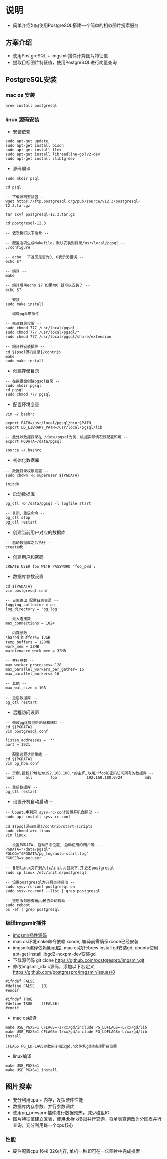 # 说明
* 简单介绍如何使用PostgreSQL搭建一个简单的相似图片搜索服务

## 方案介绍
* 使用PostgreSQL + imgsmlr插件计算图片特征值
* 提取目标图片特征值，使用PostgreSQL进行向量查询

## PostgreSQL安装
### mac os 安装 
```
brew install postgresql
```

### linux 源码安装

* 安装依赖 
``` 
sudo apt-get update
sudo apt-get install bison
sudo apt-get install flex
sudo apt-get install libreadline-gplv2-dev
sudo apt-get install zlib1g-dev
```

* 源码编译
```
sudo mkdir psql

cd psql

-- 下载源码安装包 --
wget https://ftp.postgresql.org/pub/source/v12.3/postgresql-12.3.tar.gz

tar zxvf postgresql-12.3.tar.gz

cd postgresql-12.3

-- 依次执行以下命令 -- 

-- 配置选项生成Makefile，默认安装到目录/usr/local/pgsql --
./configure 

-- echo 一下返回是否为0, 0表示无错误 --
echo $?

-- 编译 --
make 

-- 编译后再echo $? 如果为0 就可以安装了 --
echo $?

-- 安装 --
sudo make install 

-- 编译pg自带插件

-- 修改目录权限 -- 
sudo chmod 777 /usr/local/pgsql
sudo chmod 777 /usr/local/pgsql/*
sudo chmod 777 /usr/local/pgsql/share/extension

-- 编译并安装插件 --
cd ${psql源码目录}/contrib
make
sudo make install

```

* 创建存储目录 
```
-- 在数据盘创建pgsql目录 -- 
sudo mkdir pgsql
cd pgsql
sudo chmod 777 pgsql
```

* 配置环境变量
```
vim ~/.bashrc

export PATH=/usr/local/pgsql/bin:$PATH
export LD_LIBRARY_PATH=/usr/local/pgsql/lib

-- 此处以数据目录在 /data/pgsql为例，根据实际情况做配置即可 --
export PGDATA=/data/pgsql

source ~/.bashrc
```

* 初始化数据库 
```
-- 数据目录权限设置 -- 
sudo chown -R superuser ${PGDATA}

initdb
```

* 启动数据库 
```
pg_ctl -D /data/pgsql -l logfile start

-- 关闭、重启命令 --
pg_ctl stop
pg_ctl restart
```

* 创建当前用户对应的数据库 
```
-- 启动数据库之后执行 --
createdb
```

* 创建用户和密码
```
CREATE USER foo WITH PASSWORD 'foo_pwd';
```

* 数据库参数设置 
```
cd ${PGDATA}
vim postgresql.conf

-- 日志输出 配置日志目录 --
logging_collector = on
log_directory = 'pg_log'

-- 最大连接数 --
max_connections = 1024

-- 内存参数 --
shared_buffers= 12GB
temp_buffers = 128MB
work_mem = 32MB
maintenance_work_mem = 32MB

-- 并行参数 --
max_worker_processes= 128
max_parallel_workers_per_gather= 16
max_parallel_workers= 16

-- 其他 --
max_wal_size = 1GB

-- 重启数据库 -- 
pg_ctl restart
```

* 远程访问设置 
```
-- 修改pg连接监听地址和端口 -- 
cd ${PGDATA}
vim postgresql.conf

listen_addresses = '*'
port = 1921

-- 配置远程访问策略 --
cd ${PGDATA}
vim pg_hba.conf

-- 示例,授权IP地址为192.168.100.*的主机,以用户foo加密码访问所有的数据库 --
host     all        foo             192.168.100.0/24          md5

-- 重启数据库 -- 
pg_ctl restart
```

* 设置开机自动启动 --
```
-- Ubuntu中利用 sysv-rc-conf设置开机自启动 --
sudo apt install sysv-rc-conf

cd ${psql源码目录}/contrib/start-scripts
sudo chmod a+x linux
vim linux 

-- 设置PGDATA, 启动日志位置, 启动使用的用户等 --
PGDATA="/data/pgsql"
PGLOG="$PGDATA/pg_log/auto-start.log"
PGUSER=superuser

-- 复制linux文件到/etc/init.d目录下,并更名postgresql --
sudo cp linux /etc/init.d/postgresql

-- 设置postgresql为开机自动启动 --
sudo sysv-rc-conf postgresql on
sudo sysv-rc-conf --list | grep postgresql

-- 重启服务器查看pg是否自动启动 -- 
sudo reboot
ps -ef | grep postgresql

```

### 编译imgsmlr插件
* [imgsmlr插件源码](https://github.com/postgrespro/imgsmlr)
* mac os环境make命令依赖 xcode, 编译前需确保xcode已经安装
* imgsmlr编译依赖[libgd库](https://github.com/libgd/libgd), mac os执行brew install gd安装gd, ubuntu使用apt-get install libgd2-noxpm-dev安装gd
* 下载源代码 git clone https://github.com/postgrespro/imgsmlr.git
* 修改imgsmlr_idx.c源码，添加以下宏定义, https://github.com/postgrespro/imgsmlr/issues/8
```
#ifndef FALSE
#define FALSE   (0)
#endif

#ifndef TRUE
#define TRUE    (!FALSE)
#endif
```

* mac os编译 
```
make USE_PGXS=1 CFLAGS=-I/xx/gd/include PG_LDFLAGS=-L/xx/gd/lib 
make USE_PGXS=1 CFLAGS=-I/xx/gd/include PG_LDFLAGS=-L/xx/gd/lib install   

CFLAGS PG_LDFLAGS参数用于指定gd.h文件和gd动态库所在位置
```
* linux编译 
```
make USE_PGXS=1 
make USE_PGXS=1 install
```

## 图片搜索
* 充分利用cpu + 内存，发挥硬件性能
* 数据库内存参数、并行参数调优
* 使用pg_prewarm插件进行数据预热，减少磁盘IO
* 图片特征值建立区表，使用dblink模拟并行查询，将单表查询改为分区表并行查询，充分利用每一个cpu核心

### 性能
* 硬件配置cpu 16核 32G内存, 单机一秒即可在一亿图片中完成搜索
